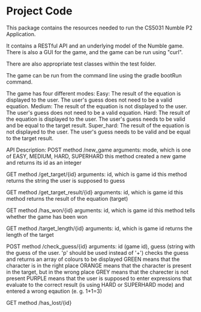 # Project Code

This package contains the resources needed to run the CS5031 Numble P2 Application.

It contains a RESTful API and an underlying model of the Numble game. There is also a GUI for the game,
and the game can be run using "curl".

There are also appropriate test classes within the test folder.

The game can be run from the command line using the gradle bootRun command.

The game has four different modes:
Easy: The result of the equation is displayed to the user. The user's guess does not need to be a valid equation.
Medium: The result of the equation is not displayed to the user. The user's guess does not need to be a valid equation.
Hard: The result of the equation is displayed to the user. The user's guess needs to be valid and be equal to the target result.
Super_hard: The result of the equation is not displayed to the user. The user's guess needs to be valid and be equal to the target result.

API Description:
POST method /new_game
arguments: mode, which is one of EASY, MEDIUM, HARD, SUPERHARD
this method created a new game and returns its id as an integer

GET method /get_target/{id}
arguments: id, which is game id
this method returns the string the user is supposed to guess

GET method /get_target_result/{id}
arguments: id, which is game id
this method returns the result of the equation (target)

GET method /has_won/{id}
arguments: id, which is game id
this method tells whether the game has been won

GET method /target_length/{id}
arguments: id, which is game id
returns the length of the target

POST method /check_guess/{id}
arguments: id (game id), guess (string with the guess of the user. 'p' should be used instead of '+')
checks the guess and returns an array of colours to be displayed
GREEN means that the character is in the right place
ORANGE means that the character is present in the target, but in the wrong place
GREY means that the charecter is not present
PURPLE means that the user is supposed to enter expressions that evaluate to the correct result (is using HARD or SUPERHARD mode) and entered a wrong eqaution (e. g. 1+1=3)

GET method /has_lost/{id}
